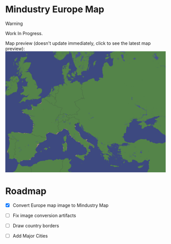 # Mindustry Europe Map

> [!WARNING]  
> Work In Progress.

Map preview (doesn't update immediately, click to see the latest map preview):
![map](preview.png)

# Roadmap 
- [x] Convert Europe map image to Mindustry Map
- [ ] Fix image conversion artifacts 
- [ ] Draw country borders
- [ ] Add Major Cities

